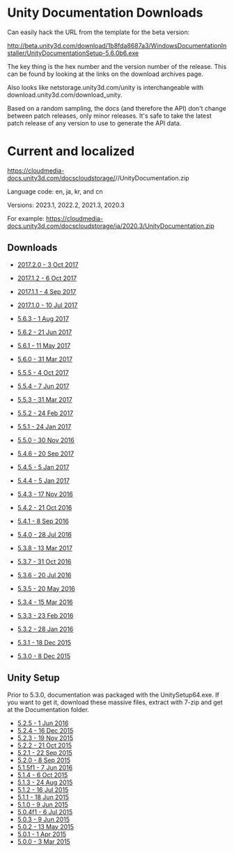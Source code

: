 # Unity Documentation Downloads

Can easily hack the URL from the template for the beta version:

http://beta.unity3d.com/download/1b8fda8687a3/WindowsDocumentationInstaller/UnityDocumentationSetup-5.6.0b6.exe

The key thing is the hex number and the version number of the release. This can be found by looking at the links on the download archives page.

Also looks like netstorage.unity3d.com/unity is interchangeable with download.unity3d.com/download_unity.

Based on a random sampling, the docs (and therefore the API) don't change between patch releases, only minor releases. It's safe to take the latest patch release of any version to use to generate the API data.

# Current and localized

https://cloudmedia-docs.unity3d.com/docscloudstorage/<languagecode>/<version>/UnityDocumentation.zip

Language code: en, ja, kr, and cn

Versions: 2023.1, 2022.2, 2021.3, 2020.3

For example: https://cloudmedia-docs.unity3d.com/docscloudstorage/ja/2020.3/UnityDocumentation.zip

## Downloads

* [2017.2.0 - 3 Oct 2017](https://beta.unity3d.com/download/472de62575d5/WindowsDocumentationInstaller/UnityDocumentationSetup-2017.2.0f2.exe)
* [2017.1.2 - 6 Oct 2017](http://download.unity3d.com/download_unity/cc85bf6a8a04/WindowsDocumentationInstaller/UnityDocumentationSetup-2017.1.2f1.exe)
* [2017.1.1 - 4 Sep 2017](http://download.unity3d.com/download_unity/5d30cf096e79/WindowsDocumentationInstaller/UnityDocumentationSetup-2017.1.1f1.exe)
* [2017.1.0 - 10 Jul 2017](http://download.unity3d.com/download_unity/472613c02cf7/WindowsDocumentationInstaller/UnityDocumentationSetup-2017.1.0f3.exe)

* [5.6.3 - 1 Aug 2017](http://download.unity3d.com/download_unity/d3101c3b8468/WindowsDocumentationInstaller/UnityDocumentationSetup-5.6.3f1.exe)
* [5.6.2 - 21 Jun 2017](http://download.unity3d.com/download_unity/a2913c821e27/WindowsDocumentationInstaller/UnityDocumentationSetup-5.6.2f1.exe)
* [5.6.1 - 11 May 2017](http://download.unity3d.com/download_unity/2860b30f0b54/WindowsDocumentationInstaller/UnityDocumenattionSetup-5.6.1f1.exe)
* [5.6.0 - 31 Mar 2017](http://download.unity3d.com/download_unity/497a0f351392/WindowsDocumentationInstaller/UnityDocumenattionSetup-5.6.0f3.exe)
* [5.5.5 - 4 Oct 2017](http://download.unity3d.com/download_unity/d875e6967482/WindowsDocumentationInstaller/UnityDocumentationSetup-5.5.5f1.exe)
* [5.5.4 - 7 Jun 2017](http://download.unity3d.com/download_unity/8ffd0efd98b1/WindowsDocumentationInstaller/UnityDocumentationSetup-5.5.4f1.exe)
* [5.5.3 - 31 Mar 2017](http://download.unity3d.com/download_unity/4d2f809fd6f3/WindowsDocumentationInstaller/UnityDocumentationSetup-5.5.3f1.exe)
* [5.5.2 - 24 Feb 2017](http://download.unity3d.com/download_unity/3829d7f588f3/WindowsDocumentationInstaller/UnityDocumentationSetup-5.5.2f1.exe)
* [5.5.1 - 24 Jan 2017](http://netstorage.unity3d.com/unity/88d00a7498cd/WindowsDocumentationInstaller/UnityDocumentationSetup-5.5.1f1.exe)
* [5.5.0 - 30 Nov 2016](http://download.unity3d.com/download_unity/38b4efef76f0/WindowsDocumentationInstaller/UnityDocumentationSetup-5.5.0f3.exe)
* [5.4.6 - 20 Sep 2017](http://download.unity3d.com/download_unity/7c5210d1343f/WindowsDocumentationInstaller/UnityDocumentationSetup-5.4.6f3.exe)
* [5.4.5 - 5 Jan 2017](http://download.unity3d.com/download_unity/68943b6c8c42/WindowsDocumentationInstaller/UnityDocumentationSetup-5.4.5f1.exe)
* [5.4.4 - 5 Jan 2017](http://download.unity3d.com/download_unity/5a3967d8c55d/WindowsDocumentationInstaller/UnityDocumentationSetup-5.4.4f1.exe)
* [5.4.3 - 17 Nov 2016](http://download.unity3d.com/download_unity/01f4c123905a/WindowsDocumentationInstaller/UnityDocumentationSetup-5.4.3f1.exe)
* [5.4.2 - 21 Oct 2016](http://download.unity3d.com/download_unity/b7e030c65c9b/WindowsDocumentationInstaller/UnityDocumentationSetup-5.4.2f2.exe)
* [5.4.1 - 8 Sep 2016](http://download.unity3d.com/download_unity/649f48bbbf0f/WindowsDocumentationInstaller/UnityDocumentationSetup-5.4.1f1.exe)
* [5.4.0 - 28 Jul 2016](http://download.unity3d.com/download_unity/a6d8d714de6f/WindowsDocumentationInstaller/UnityDocumentationSetup-5.4.0f3.exe)
* [5.3.8 - 13 Mar 2017](http://download.unity3d.com/download_unity/0c7e33ff9c0e/WindowsDocumentationInstaller/UnityDocumentationSetup-5.3.8f2.exe)
* [5.3.7 - 31 Oct 2016](http://download.unity3d.com/download_unity/c347874230fb/WindowsDocumentationInstaller/UnityDocumentationSetup-5.3.7f1.exe)
* [5.3.6 - 20 Jul 2016](http://download.unity3d.com/download_unity/29055738eb78/WindowsDocumentationInstaller/UnityDocumentationSetup-5.3.6f1.exe)
* [5.3.5 - 20 May 2016](http://download.unity3d.com/download_unity/960ebf59018a/WindowsDocumentationInstaller/UnityDocumentationSetup-5.3.5f1.exe)
* [5.3.4 - 15 Mar 2016](http://download.unity3d.com/download_unity/fdbb5133b820/WindowsDocumentationInstaller/UnityDocumentationSetup-5.3.4f1.exe)
* [5.3.3 - 23 Feb 2016](http://download.unity3d.com/download_unity/910d71450a97/WindowsDocumentationInstaller/UnityDocumentationSetup-5.3.3f1.exe)
* [5.3.2 - 28 Jan 2016](http://download.unity3d.com/download_unity/e87ab445ead0/WindowsDocumentationInstaller/UnityDocumentationSetup-5.3.2f1.exe)
* [5.3.1 - 18 Dec 2015](http://download.unity3d.com/download_unity/cc9cbbcc37b4/WindowsDocumentationInstaller/UnityDocumentationSetup-5.3.1f1.exe)
* [5.3.0 - 8 Dec 2015](http://download.unity3d.com/download_unity/2524e04062b4/WindowsDocumentationInstaller/UnityDocumentationSetup-5.3.0f4.exe)

## Unity Setup

Prior to 5.3.0, documentation was packaged with the UnitySetup64.exe. If you want to get it, download these massive files, extract with 7-zip and get at the Documentation folder.

* [5.2.5 - 1 Jun 2016](http://download.unity3d.com/download_unity/ad2d0368e248/Windows64EditorInstaller/UnitySetup64.exe)
* [5.2.4 - 16 Dec 2015](http://download.unity3d.com/download_unity/98095704e6fe/Windows64EditorInstaller/UnitySetup64.exe)
* [5.2.3 - 19 Nov 2015](http://download.unity3d.com/download_unity/f3d16a1fa2dd/Windows64EditorInstaller/UnitySetup64.exe)
* [5.2.2 - 21 Oct 2015](http://download.unity3d.com/download_unity/3757309da7e7/Windows64EditorInstaller/UnitySetup64.exe)
* [5.2.1 - 22 Sep 2015](http://download.unity3d.com/download_unity/44735ea161b3/Windows64EditorInstaller/UnitySetup64.exe)
* [5.2.0 - 8 Sep 2015](http://download.unity3d.com/download_unity/e7947df39b5c/Windows64EditorInstaller/UnitySetup64.exe)
* [5.1.5f1 - 7 Jun 2016](http://download.unity3d.com/download_unity/9de525f1a6a8/Windows64EditorInstaller/UnitySetup64.exe)
* [5.1.4 - 6 Oct 2015](http://download.unity3d.com/download_unity/36d0f3617432/Windows64EditorInstaller/UnitySetup64.exe)
* [5.1.3 - 24 Aug 2015](http://download.unity3d.com/download_unity/b0a23b31c3d8/Windows64EditorInstaller/UnitySetup64.exe)
* [5.1.2 - 16 Jul 2015](http://download.unity3d.com/download_unity/afd2369b692a/Windows64EditorInstaller/UnitySetup64.exe)
* [5.1.1 - 18 Jun 2015](http://download.unity3d.com/download_unity/2046fc06d4d8/Windows64EditorInstaller/UnitySetup64.exe)
* [5.1.0 - 9 Jun 2015](http://download.unity3d.com/download_unity/ec70b008569d/Windows64EditorInstaller/UnitySetup64.exe)
* [5.0.4f1 - 6 Jul 2015](http://download.unity3d.com/download_unity/1d75c08f1c9c/Windows64EditorInstaller/UnitySetup64.exe)
* [5.0.3 - 9 Jun 2015](http://download.unity3d.com/download_unity/c28c7860811c/Windows64EditorInstaller/UnitySetup64.exe)
* [5.0.2 - 13 May 2015](http://download.unity3d.com/download_unity/0b02744d4013/Windows64EditorInstaller/UnitySetup64.exe)
* [5.0.1 - 1 Apr 2015](http://download.unity3d.com/download_unity/5a2e8fe35a68/Windows64EditorInstaller/UnitySetup64.exe)
* [5.0.0 - 3 Mar 2015](http://download.unity3d.com/download_unity/5b98b70ebeb9/Windows64EditorInstaller/UnitySetup64.exe)
